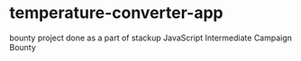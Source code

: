 # temperature-converter-app
bounty project done as a part of stackup JavaScript Intermediate Campaign Bounty
